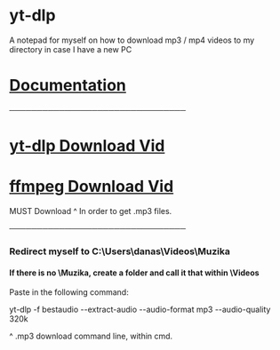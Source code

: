 # yt-dlp
A notepad for myself on how to download mp3 / mp4 videos to my directory in case I have a new PC

# [Documentation](https://github.com/yt-dlp/yt-dlp)

────────────────────────────────

# [yt-dlp Download Vid](https://www.youtube.com/watch?v=5aYwU4nj5QA)

# [ffmpeg Download Vid](https://www.youtube.com/watch?v=JR36oH35Fgg)

MUST Download ^ In order to get .mp3 files.


────────────────────────────────

### Redirect myself to C:\Users\danas\Videos\Muzika
#### If there is no \Muzika, create a folder and call it that within \Videos

Paste in the following command:

yt-dlp -f bestaudio --extract-audio --audio-format mp3 --audio-quality 320k

^ .mp3 download command line, within cmd.
